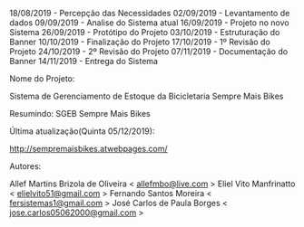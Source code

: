 18/08/2019 - Percepção das Necessidades 
02/09/2019 - Levantamento de dados 
09/09/2019 - Analise do Sistema atual 
16/09/2019 - Projeto no novo Sistema 
26/09/2019 - Protótipo do Projeto 
03/10/2019 - Estruturação do Banner 
10/10/2019 - Finalização do Projeto 
17/10/2019 - 1º Revisão do Projeto 
24/10/2019 - 2º Revisão do Projeto 
07/11/2019 - Documentação do Banner 
14/11/2019 - Entrega do Sistema

Nome do Projeto:

Sistema de Gerenciamento de Estoque da Bicicletaria Sempre Mais Bikes

Resumindo: SGEB Sempre Mais Bikes

Última atualização(Quinta 05/12/2019):

http://sempremaisbikes.atwebpages.com/

Autores:

Allef Martins Brizola de Oliveira < allefmbo@live.com > 
Eliel Vito Manfrinatto < elielvito51@gmail.com > 
Fernando Santos Moreira < fersistemas1@gmail.com > 
José Carlos de Paula Borges < jose.carlos05062000@gmail.com >